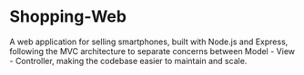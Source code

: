 # Shopping-Web
A web application for selling smartphones, built with Node.js and Express, following the MVC architecture to separate concerns between Model - View - Controller, making the codebase easier to maintain and scale.

